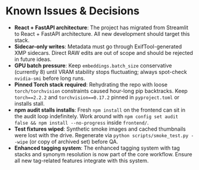 # Known Issues & Decisions

- **React + FastAPI architecture**: The project has migrated from Streamlit to React + FastAPI architecture. All new development should target this stack.
- **Sidecar-only writes**: Metadata must go through ExifTool-generated XMP sidecars. Direct RAW edits are out of scope and should be rejected in future ideas.
- **GPU batch pressure**: Keep `embeddings.batch_size` conservative (currently 8) until VRAM stability stops fluctuating; always spot-check `nvidia-smi` before long runs.
- **Pinned Torch stack required**: Rehydrating the repo with loose `torch/torchvision` constraints caused hour-long pip backtracks. Keep `torch==2.2.2` and `torchvision==0.17.2` pinned in `pyproject.toml` or installs stall.
- **npm audit stalls installs**: Fresh `npm install` on the frontend can sit in the audit loop indefinitely. Work around with `npm config set audit false && npm install --no-progress` inside `frontend/`.
- **Test fixtures wiped**: Synthetic smoke images and cached thumbnails were lost with the drive. Regenerate via `python scripts/smoke_test.py --wipe` (or copy of archived set) before QA.
- **Enhanced tagging system**: The enhanced tagging system with tag stacks and synonym resolution is now part of the core workflow. Ensure all new tag-related features integrate with this system.
